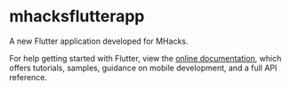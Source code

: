 # mhacksflutterapp

A new Flutter application developed for MHacks.


For help getting started with Flutter, view the
[online documentation](https://flutter.dev/docs), which offers tutorials,
samples, guidance on mobile development, and a full API reference.
